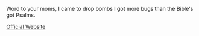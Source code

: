 Word to your moms, I came to drop bombs
I got more bugs than the Bible's got Psalms.

[Official Website](https://nivenly.com)
